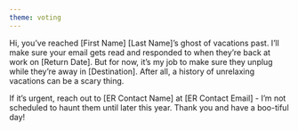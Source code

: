 ```yaml
---
theme: voting
---
```


Hi, you’ve reached [First Name] [Last Name]’s ghost of vacations past. I’ll make sure your email gets read and responded to when they’re back at work on [Return Date]. But for now, it’s my job to make sure they unplug while they’re away in [Destination]. After all, a history of unrelaxing vacations can be a scary thing.

If it’s urgent, reach out to [ER Contact Name] at [ER Contact Email] - I’m not scheduled to haunt them until later this year. Thank you and have a boo-tiful day!
